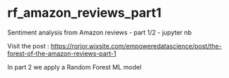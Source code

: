 # rf_amazon_reviews_part1
Sentiment analysis from Amazon reviews - part 1/2 - jupyter nb

Visit the post :
https://rorjor.wixsite.com/empoweredatascience/post/the-forest-of-the-amazon-reviews-part-1

In part 2 we apply a Random Forest ML model
